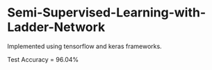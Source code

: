 # Semi-Supervised-Learning-with-Ladder-Network
Implemented using tensorflow and keras frameworks. 

Test Accuracy = 96.04%
